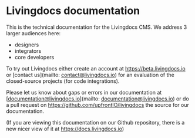 # Livingdocs documentation


This is the technical documentation for the Livingdocs CMS. We address 3 larger audiences here:
- designers
- integrators
- core developers

To try out Livingdocs either create an account at https://beta.livingdocs.io or [contact us](mailto: contact@livingdocs.io) for an evaluation of the closed-source projects (for code integrations).


Please let us know about gaps or errors in our documentation at [documentation@livingdocs.io](mailto: documentation@livingdocs.io) or do a pull request on https://github.com/upfrontIO/livingdocs the source for our documentation.


(If you are viewing this documentation on our Github repository, there is a new nicer view of it at https://docs.livingdocs.io)
